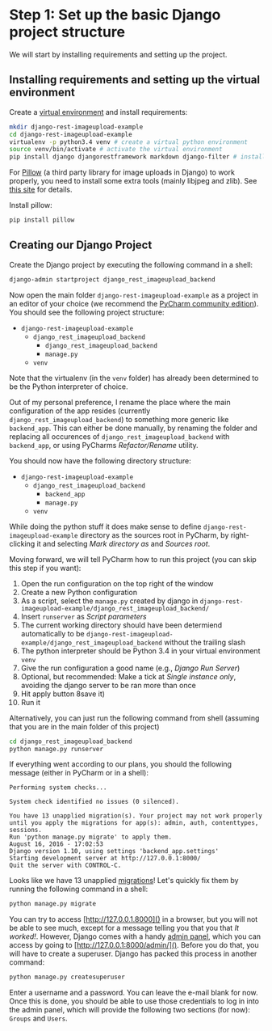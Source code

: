 # Step 1: Set up the basic Django project structure
We will start by installing requirements and setting up the project.

## Installing requirements and setting up the virtual environment
Create a [virtual environment](http://docs.python-guide.org/en/latest/dev/virtualenvs/) and install requirements:
```bash
mkdir django-rest-imageupload-example
cd django-rest-imageupload-example
virtualenv -p python3.4 venv # create a virtual python environment
source venv/bin/activate # activate the virtual environment
pip install django djangorestframework markdown django-filter # install requirements
```

For [Pillow](https://python-pillow.org/) (a third party library for image uploads in Django) to work properly, you need to install some 
extra tools (mainly libjpeg and zlib). See [this site](http://pillow.readthedocs.io/en/3.1.x/installation.html#building-on-linux) for details.

Install pillow:
```bash
pip install pillow
```

## Creating our Django Project
Create the Django project by executing the following command in a shell:
```bash
django-admin startproject django_rest_imageupload_backend
```

Now open the main folder `django-rest-imageupload-example` as a project in an editor of your choice
(we recommend the [PyCharm community edition](https://www.jetbrains.com/pycharm/download/#section=linux)). 
You should see the following project structure:

 * `django-rest-imageupload-example`
     * `django_rest_imageupload_backend`
         * `django_rest_imageupload_backend`
         * `manage.py`
     * `venv`

Note that the virtualenv (in the `venv` folder) has already been determined to be the Python interpreter of choice.

Out of my personal preference, I rename the place where the main configuration of the app resides (currently
`django_rest_imageupload_backend`) to something more generic like `backend_app`. This can either be done manually, 
by renaming the folder and replacing all occurences of `django_rest_imageupload_backend` with `backend_app`, or using
PyCharms _Refactor/Rename_ utility.

You should now have the following directory structure:

 * `django-rest-imageupload-example`
     * `django_rest_imageupload_backend`
         * `backend_app`
         * `manage.py`
     * `venv`


While doing the python stuff it does make sense to define `django-rest-imageupload-example` directory
as the sources root in PyCharm, by right-clicking it and selecting _Mark directory as_ and _Sources root_.


Moving forward, we will tell PyCharm how to run this project (you can skip this step if you want):
 
 1. Open the run configuration on the top right of the window
 1. Create a new Python configuration
 1. As a script, select the `manage.py` created by django in `django-rest-imageupload-example/django_rest_imageupload_backend/`
 1. Insert `runserver` as _Script parameters_ 
 1. The current working directory should have been determiend automatically to be `django-rest-imageupload-example/django_rest_imageupload_backend` without the trailing slash
 1. The python interpreter should be Python 3.4 in your virtual environment `venv`
 1. Give the run configuration a good name (e.g., *Django Run Server*) 
 1. Optional, but recommended: Make a tick at _Single instance only_, avoiding the django server to be ran more than once
 1. Hit apply button 8save it)
 1. Run it
 
Alternatively, you can just run the following command from shell (assuming that you are in the main folder of this project)
```bash
cd django_rest_imageupload_backend
python manage.py runserver
```

If everything went according to our plans, you should the following message (either in PyCharm or in a shell):
```
Performing system checks...

System check identified no issues (0 silenced).

You have 13 unapplied migration(s). Your project may not work properly until you apply the migrations for app(s): admin, auth, contenttypes, sessions.
Run 'python manage.py migrate' to apply them.
August 16, 2016 - 17:02:53
Django version 1.10, using settings 'backend_app.settings'
Starting development server at http://127.0.0.1:8000/
Quit the server with CONTROL-C.
```


Looks like we have 13 unapplied [migrations](https://docs.djangoproject.com/en/1.10/topics/migrations/)! Let's quickly fix them by running the following command in a shell:
```bash
python manage.py migrate
```


You can try to access [http://127.0.0.1.8000]() in a browser, but you will not be able to see much, except for a message
telling you that you that _It worked!_. However, Django comes with a handy [admin panel](https://docs.djangoproject.com/en/1.10/ref/contrib/admin/), which you can 
access by going to [http://127.0.0.1:8000/admin/](). Before you do that, you will have to create a superuser. Django
has packed this process in another command:
```bash
python manage.py createsuperuser
```
Enter a username and a password. You can leave the e-mail blank for now. Once this is done, you should be able to use
those credentials to log in into the admin panel, which will provide the following two sections (for now): `Groups` and 
`Users`. 

